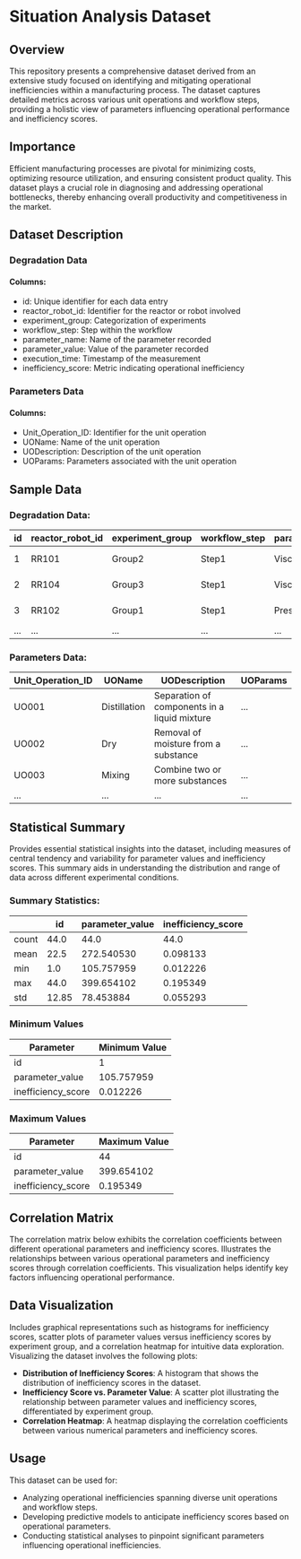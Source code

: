 # Situation Analysis Dataset

## Overview

This repository presents a comprehensive dataset derived from an extensive study focused on identifying and mitigating operational inefficiencies within a manufacturing process. The dataset captures detailed metrics across various unit operations and workflow steps, providing a holistic view of parameters influencing operational performance and inefficiency scores.

## Importance

Efficient manufacturing processes are pivotal for minimizing costs, optimizing resource utilization, and ensuring consistent product quality. This dataset plays a crucial role in diagnosing and addressing operational bottlenecks, thereby enhancing overall productivity and competitiveness in the market.

## Dataset Description

### Degradation Data

#### Columns:

- id: Unique identifier for each data entry
- reactor_robot_id: Identifier for the reactor or robot involved
- experiment_group: Categorization of experiments
- workflow_step: Step within the workflow
- parameter_name: Name of the parameter recorded
- parameter_value: Value of the parameter recorded
- execution_time: Timestamp of the measurement
- inefficiency_score: Metric indicating operational inefficiency

### Parameters Data

#### Columns:

- Unit_Operation_ID: Identifier for the unit operation
- UOName: Name of the unit operation
- UODescription: Description of the unit operation
- UOParams: Parameters associated with the unit operation

## Sample Data

### Degradation Data:

| id | reactor_robot_id | experiment_group | workflow_step | parameter_name | parameter_value | execution_time      | inefficiency_score |
|----|------------------|------------------|---------------|----------------|-----------------|---------------------|---------------------|
| 1  | RR101            | Group2           | Step1         | Viscosity      | 344.139346      | 2024-05-13 11:30:53 | 0.087365            |
| 2  | RR104            | Group3           | Step1         | Viscosity      | 218.951722      | 2024-05-13 11:35:53 | 0.023142            |
| 3  | RR102            | Group1           | Step1         | Pressure       | 364.330959      | 2024-05-13 11:40:53 | 0.142511            |
| ...| ...              | ...              | ...           | ...            | ...             | ...                 | ...                 |

### Parameters Data:

| Unit_Operation_ID | UOName       | UODescription                                 | UOParams |
|-------------------|--------------|-----------------------------------------------|----------|
| UO001             | Distillation | Separation of components in a liquid mixture | ...      |
| UO002             | Dry          | Removal of moisture from a substance          | ...      |
| UO003             | Mixing       | Combine two or more substances                | ...      |
| ...               | ...          | ...                                           | ...      |

## Statistical Summary

Provides essential statistical insights into the dataset, including measures of central tendency and variability for parameter values and inefficiency scores. This summary aids in understanding the distribution and range of data across different experimental conditions.

### Summary Statistics:

|       | id   | parameter_value | inefficiency_score |
|-------|------|-----------------|--------------------|
| count | 44.0 | 44.0            | 44.0              |
| mean  | 22.5 | 272.540530      | 0.098133          |
| min   | 1.0  | 105.757959      | 0.012226          |
| max   | 44.0 | 399.654102      | 0.195349          |
| std   | 12.85| 78.453884       | 0.055293          |

### Minimum Values

| Parameter         | Minimum Value     |
|-------------------|-------------------|
| id                | 1                 |
| parameter_value   | 105.757959        |
| inefficiency_score| 0.012226          |

### Maximum Values

| Parameter         | Maximum Value     |
|-------------------|-------------------|
| id                | 44                |
| parameter_value   | 399.654102        |
| inefficiency_score| 0.195349          |

## Correlation Matrix

The correlation matrix below exhibits the correlation coefficients between different operational parameters and inefficiency scores. Illustrates the relationships between various operational parameters and inefficiency scores through correlation coefficients. This visualization helps identify key factors influencing operational performance.

## Data Visualization

Includes graphical representations such as histograms for inefficiency scores, scatter plots of parameter values versus inefficiency scores by experiment group, and a correlation heatmap for intuitive data exploration.
Visualizing the dataset involves the following plots:

- **Distribution of Inefficiency Scores**: A histogram that shows the distribution of inefficiency scores in the dataset.
- **Inefficiency Score vs. Parameter Value**: A scatter plot illustrating the relationship between parameter values and inefficiency scores, differentiated by experiment group.
- **Correlation Heatmap**: A heatmap displaying the correlation coefficients between various numerical parameters and inefficiency scores.

## Usage

This dataset can be used for:

- Analyzing operational inefficiencies spanning diverse unit operations and workflow steps.
- Developing predictive models to anticipate inefficiency scores based on operational parameters.
- Conducting statistical analyses to pinpoint significant parameters influencing operational inefficiencies.
